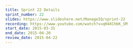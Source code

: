```yaml
---
title: Sprint 22 Details
sprint_number: 22
slides: https://www.slideshare.net/ManageIQ/sprint-22
recording: https://www.youtube.com/watch?v=qH4XChbK_SM
start_date: 2015-03-31
end_date: 2015-04-20
review_date: 2015-04-22
---
```

